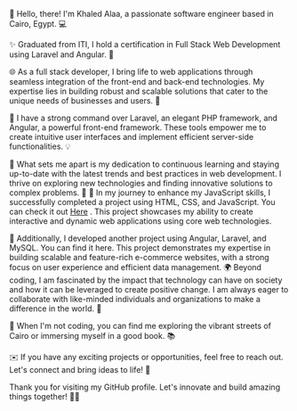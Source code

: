 👋 Hello, there! I'm Khaled Alaa, a passionate software engineer based in Cairo, Egypt. 💻

✨ Graduated from ITI, I hold a certification in Full Stack Web Development using Laravel and Angular. 🚀

🌐 As a full stack developer, I bring life to web applications through seamless integration of the front-end and back-end technologies. My expertise lies in building robust and scalable solutions that cater to the unique needs of businesses and users. 💪

🔧 I have a strong command over Laravel, an elegant PHP framework, and Angular, a powerful front-end framework. These tools empower me to create intuitive user interfaces and implement efficient server-side functionalities. 💡

🌟 What sets me apart is my dedication to continuous learning and staying up-to-date with the latest trends and best practices in web development. I thrive on exploring new technologies and finding innovative solutions to complex problems. 🎯
🌟 In my journey to enhance my JavaScript skills, I successfully completed a project using HTML, CSS, and JavaScript. You can check it out [Here](https://www.linkedin.com/posts/khaledalaa643_in-my-journey-to-enhance-my-javascript-skills-activity-7074375271461662721-oTOz?utm_source=share&utm_medium=member_desktop)
. This project showcases my ability to create interactive and dynamic web applications using core web technologies.

🌟 Additionally, I developed another project using Angular, Laravel, and MySQL. You can find it here. This project demonstrates my expertise in building scalable and feature-rich e-commerce websites, with a strong focus on user experience and efficient data management.
🌍 Beyond coding, I am fascinated by the impact that technology can have on society and how it can be leveraged to create positive change. I am always eager to collaborate with like-minded individuals and organizations to make a difference in the world. 🌱

🌆 When I'm not coding, you can find me exploring the vibrant streets of Cairo or immersing myself in a good book. 📚

✉️ If you have any exciting projects or opportunities, feel free to reach out. Let's connect and bring ideas to life! 🤝

Thank you for visiting my GitHub profile. Let's innovate and build amazing things together! 🚀✨
